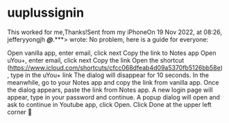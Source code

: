 # uuplussignin

This worked for me,Thanks!Sent from my iPhoneOn 19 Nov 2022, at 08:26, jefferyyongjh ***@***.***> wrote:﻿
No problem, here is a guide for everyone:

Open vanilla app, enter email, click next
Copy the link to Notes app
Open uYou+, enter email, click next
Copy the link
Open the shortcut (https://www.icloud.com/shortcuts/cfcc068dfeab4d09a5370fb5126bb58e) , type in the uYou+ link
The dialog will disappear for 10 seconds. In the meanwhile, go to your Notes app and copy the link from vanilla app.
Once the dialog appears, paste the link from Notes app.
A new login page will appear, type in your password and continue.
A popup dialog will open and ask to continue in Youtube app, click Open.
Click Done at the upper left corner
🎉
